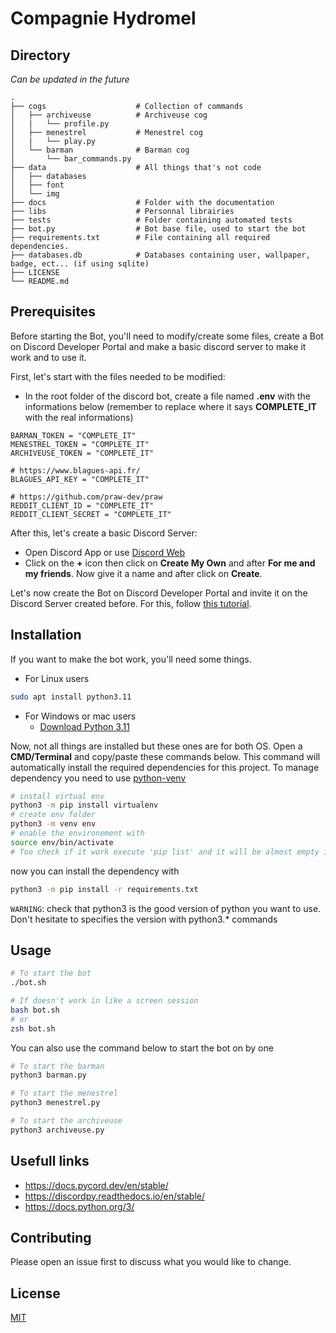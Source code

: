 # Compagnie Hydromel

## Directory

*Can be updated in the future*

```
.
├── cogs                    # Collection of commands
│   ├── archiveuse          # Archiveuse cog
│   |   └── profile.py
│   ├── menestrel           # Menestrel cog 
│   |   └── play.py
│   └── barman              # Barman cog
│       └── bar_commands.py
├── data                    # All things that's not code
│   ├── databases
│   ├── font
│   └── img
├── docs                    # Folder with the documentation
├── libs                    # Personnal librairies
├── tests                   # Folder containing automated tests
├── bot.py                  # Bot base file, used to start the bot
├── requirements.txt        # File containing all required dependencies.
├── databases.db            # Databases containing user, wallpaper, badge, ect... (if using sqlite)
├── LICENSE
└── README.md
```

## Prerequisites

Before starting the Bot, you'll need to modify/create some files, create a Bot on Discord Developer Portal and make a basic discord server to make it work and to use it.

First, let's start with the files needed to be modified:
- In the root folder of the discord bot, create a file named **.env** with the informations below (remember to replace where it says **COMPLETE_IT** with the real informations)
``` Env
BARMAN_TOKEN = "COMPLETE_IT"
MENESTREL_TOKEN = "COMPLETE_IT"
ARCHIVEUSE_TOKEN = "COMPLETE_IT"

# https://www.blagues-api.fr/
BLAGUES_API_KEY = "COMPLETE_IT"

# https://github.com/praw-dev/praw
REDDIT_CLIENT_ID = "COMPLETE_IT"
REDDIT_CLIENT_SECRET = "COMPLETE_IT"
```

After this, let's create a basic Discord Server:
- Open Discord App or use [Discord Web](https://discord.com/app)
- Click on the **+** icon then click on **Create My Own** and after **For me and my friends**. Now give it a name and after click on **Create**.

Let's now create the Bot on Discord Developer Portal and invite it on the Discord Server created before. For this, follow [this tutorial](https://docs.pycord.dev/en/stable/discord.html).

## Installation

If you want to make the bot work, you'll need some things.

- For Linux users
``` bash
sudo apt install python3.11
```

- For Windows or mac users
    - [Download Python 3.11](https://www.python.org/downloads/release/python-3114/)

Now, not all things are installed but these ones are for both OS. Open a **CMD/Terminal** and copy/paste these commands below. This command will automatically install the required dependencies for this project.
To manage dependency you need to use [python-venv](https://packaging.python.org/en/latest/guides/installing-using-pip-and-virtual-environments/)
```bash
# install virtual env
python3 -m pip install virtualenv 
# create env folder
python3 -m venv env 
# enable the environement with
source env/bin/activate
# Too check if it work execute 'pip list' and it will be almost empty if you were already owning some python package or not
```
now you can install the dependency with
```bash
python3 -m pip install -r requirements.txt
```

`WARNING`: check that python3 is the good version of python you want to use. Don't hesitate to specifies the version with python3.* commands

## Usage
```bash
# To start the bot
./bot.sh

# If doesn't work in like a screen session
bash bot.sh
# or 
zsh bot.sh
```

You can also use the command below to start the bot on by one
```bash
# To start the barman
python3 barman.py

# To start the menestrel
python3 menestrel.py

# To start the archiveuse
python3 archiveuse.py
```

## Usefull links
- https://docs.pycord.dev/en/stable/
- https://discordpy.readthedocs.io/en/stable/
- https://docs.python.org/3/

## Contributing
Please open an issue first to discuss what you would like to change.

## License
[MIT](LICENSE)